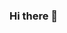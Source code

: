 ### Hi there 👋

<!--
**HashiniSewwandi/HashiniSewwandi** is a ✨ _special_ ✨ repository because its `README.md` (this file) appears on your GitHub profile.

Here are some ideas to get you started:

# 💫 About Me:

My name is Hashini Sewwandi, I am an undergraduate majoring in Information Systems at JISC campus in Sri Lanka. I am currently studying Web Development, and this Github account will be a testament to my long journey of learning and growth in this field. Furthermore,

🔭 I am a student of Lithan Academy in Singapore .<br>
🌱 I am studying software engineering degree<br>
🍀 I am currently learning NodeJS, Spring Boot, React, HTML,CSS, JavaScript, MongoDB, MySQL and many more technologies. <br>
🌟 I like to work cooperatively with others.<br>
👯 I look forward to cooperating with you all<br>
🤝 I am looking for software developer job <br>
🌐 I implement ideas into real things. <br>
💬 Ask me about anything, I am happy to help;
💫 Let's make friends and connect! <br>

